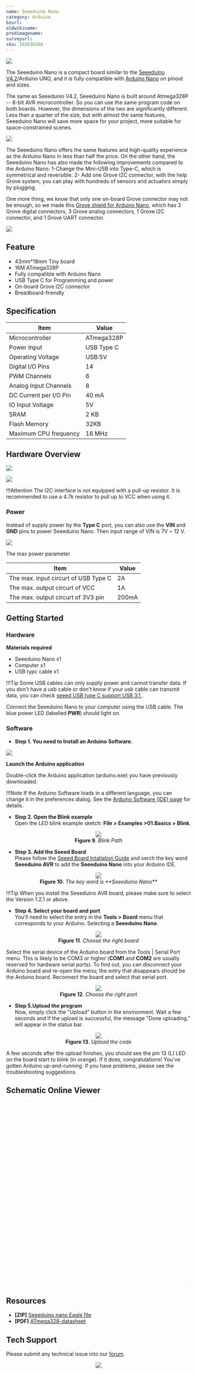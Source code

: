 ```yaml
---
name: Seeeduino Nano
category: Arduino
bzurl: 
oldwikiname: 
prodimagename: 
surveyurl: 
sku: 102010268
---
```


![](https://files.seeedstudio.com/wiki/Seeeduino-Nano/img/seeeduino-Nano-wiki.jpg)

The Seeeduino Nano is a compact board similar to the [Seeeduino V4.2](https://www.seeedstudio.com/Seeeduino-V4-2-p-2517.html)/Arduino UNO, and it is fully compatible with [Arduino Nano](https://store.arduino.cc/usa/arduino-nano) on pinout and sizes.


The same as Seeedunio V4.2, Seeeduino Nano is built around Atmega328P -- 8-bit AVR microcontroller. So you can use the same program code on both boards. However, the dimensions of the two are significantly different. Less than a quarter of the size, but with almost the same features, Seeeduino Nano will save more space for your project, more suitable for space-constrained scenes.

![](https://files.seeedstudio.com/wiki/Seeeduino-Nano/img/seeeduino-Nano-compare-2.jpg)


The Seeeduino Nano offers the same features and high-quality experience as the Arduino Nano in less than half the price. On the other hand, the Seeeduino Nano has also made the following improvements compared to the Arduino Nano. 1-Change the Mini-USB into Type-C, which is symmetrical and reversible. 2- Add one Grove I2C connector, with the help Grove system, you can play with hundreds of sensors and actuators simply by plugging.


One more thing, we know that only one on-board Grove connector may not be enough, so we made this [Grove shield for Arduino Nano](https://www.seeedstudio.com/Grove-Shield-for-Arduino-Nano-p-4112.html), which has 3 Grove digital connectors, 3 Grove analog connectors, 1 Grove I2C connector, and 1 Grove UART connector. 



<p style=":center"><a href="https://www.seeedstudio.com/Seeeduino-Nano-p-4111.html" target="_blank"><img src="https://files.seeedstudio.com/wiki/Seeed-WiKi/docs/images/300px-Get_One_Now_Banner-ragular.png)" /></a></p>






## Feature

- 43mm*18mm Tiny board
- 16M ATmega328P
- Fully compatible with Arduino Nano
- USB Type C for Programming and power
- On-board Grove I2C connector
- Breadboard-friendly



## Specification

|Item|Value|
|------------|-----------|
|Microcontroller|ATmega328P|
|Power Input|USB Type C|
|Operating Voltage|USB:5V|
|Digital I/O Pins|14|
|PWM Channels|6|
|Analog Input Channels|8|
|DC Current per I/O Pin|40 mA|
|IO Input Voltage|5V|
|SRAM|2 KB|
|Flash Memory|32KB|
|Maximum CPU frequency|16 MHz|



## Hardware Overview


![](https://files.seeedstudio.com/wiki/Seeeduino-Nano/img/pinout-1.jpg) 
 
![](https://raw.githubusercontent.com/SeeedDocument/Seeeduino-Nano/master/img/pinout-2.png)


!!!Attention
    The I2C interface is not equipped with a pull-up resistor. It is recommended to use a 4.7k resistor to pull up to VCC when using it.


### Power

Instead of supply power by the **Type C** port, you can also use the **VIN** and **GND** pins to power Seeeduino Nano. Then input range of VIN is 7V ~ 12 V.

![](https://files.seeedstudio.com/wiki/Seeeduino-Nano/img/Power-1.jpg)



The max power parameter

|Item|Value|
|---|---|
|The max. input circurt of USB Type C|2A|
|The max. output circurt of VCC|1A|
|The max. output circurt of 3V3 pin|200mA| 




## Getting Started


### Hardware

**Materials required**

- Seeeduino Nano x1 
- Computer x1
- USB typc cable x1

!!!Tip
    Some USB cables can only supply power and cannot transfer data. If you don't have a usb cable or don't know if your usb cable can transmit data, you can check [seeed USB type C support USB 3.1 ](https://www.seeedstudio.com/USB-Type-C-to-A-Cable-1Meter-p-4085.html).





Connect the Seeeduino Nano to your computer using the USB cable. The blue power LED (labelled **PWR**) should light on.



### Software


- **Step 1. You need to Install an Arduino Software.**

[![](https://raw.githubusercontent.com/SeeedDocument/Seeeduino_Stalker_V3_1/master/images/Download_IDE.png)](https://www.arduino.cc/en/Main/Software)


**Launch the Arduino application**

Double-click the Arduino application (arduino.exe) you have previously downloaded.

!!!Note
    If the Arduino Software loads in a different language, you can change it in the preferences dialog. See the [Arduino Software (IDE) page](https://www.arduino.cc/en/Guide/Environment#languages) for details.


- **Step 2. Open the Blink example**  
Open the LED blink example sketch: **File > Examples >01.Basics > Blink**.


<div align="center">
<figure>
  <img src="https://raw.githubusercontent.com/SeeedDocument/Seeeduino_GPRS/master/img/select_blink.png"/>
  <figcaption><b>Figure 9</b>. <i>Blink Path</i></figcaption>
</figure>
</div>



- **Step 3. Add the Seeed Board**  
Please follow the [Seeed Board Intallation Guide](http://wiki.seeedstudio.com/Seeed_Arduino_Boards/) and serch the key word **Seeeduino AVR** to add the **Seeeduino Nano** into your Arduino IDE. 


<div align="center">
<figure>
  <img src="https://github.com/SeeedDocument/Seeeduino-Nano/raw/master/img/IDE-1.jpg"/>
  <figcaption><b>Figure 10</b>. <i>The key word is **Seeeduino Nano**</i></figcaption>
</figure>
</div>


!!!Tip 
    When you install the Seeeduino AVR board, please make sure to select the Version 1.2.1 or above.



- **Step 4. Select your board and port**  
You'll need to select the entry in the **Tools > Board** menu that corresponds to your Arduino.
Selecting a **Seeeduino Nano**.

<div align="center">
<figure>
  <img src="https://github.com/SeeedDocument/Seeeduino-Nano/raw/master/img/IDE-2.jpg"/>
  <figcaption><b>Figure 11</b>. <i>Choose the right board</i></figcaption>
</figure>
</div>


Select the serial device of the Arduino board from the Tools | Serial Port menu. This is likely to be COM3 or higher (**COM1** and **COM2** are usually reserved for hardware serial ports). To find out, you can disconnect your Arduino board and re-open the menu; the entry that disappears should be the Arduino board. Reconnect the board and select that serial port.

<div align="center">
<figure>
  <img src="https://github.com/SeeedDocument/Seeeduino-Nano/raw/master/img/IDE-3.jpg"/>
  <figcaption><b>Figure 12</b>. <i>Choose the right port</i></figcaption>
</figure>
</div>






- **Step 5.Upload the program**  
Now, simply click the "Upload" button in the environment. Wait a few seconds and if the upload is successful, the message "Done uploading." will appear in the status bar.

<div align="center">
<figure>
  <img src="https://raw.githubusercontent.com/SeeedDocument/Seeeduino_GPRS/master/img/upload_image.png"/>
  <figcaption><b>Figure 13</b>. <i>Upload the code</i></figcaption>
</figure>
</div>


A few seconds after the upload finishes, you should see the pin 13 (L) LED on the board start to blink (in orange). If it does, congratulations! You've gotten Arduino up-and-running. If you have problems, please see the troubleshooting suggestions.


## Schematic Online Viewer

<div class="altium-ecad-viewer" data-project-src="https://github.com/SeeedDocument/Seeeduino-Nano/raw/master/res/Seeeduino%20nano.zip" style="border-radius: 0px 0px 4px 4px; height: 500px; border-style: solid; border-width: 1px; border-color: rgb(241, 241, 241); overflow: hidden; max-width: 1280px; max-height: 700px; box-sizing: border-box;" />
</div>


## Resources

- **[ZIP]** [Seeeduino nano Eagle file](https://files.seeedstudio.com/wiki/Seeeduino-Nano/res/Seeeduino%20nano.zip)
- **[PDF]** [ATmega328-datasheet](https://files.seeedstudio.com/wiki/Seeeduino-Nano/res/ATmega328-datasheet.pdf)



## Tech Support
Please submit any technical issue into our [forum](http://forum.seeedstudio.com/). 
<br /><p style="text-align:center"><a href="https://www.seeedstudio.com/act-4.html?utm_source=wiki&utm_medium=wikibanner&utm_campaign=newproducts" target="_blank"><img src="https://files.seeedstudio.com/wiki/Wiki_Banner/new_product.jpg" /></a></p>